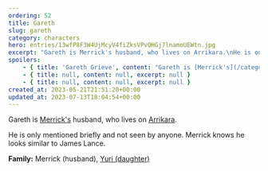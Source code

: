 ```yaml
---
ordering: 52
title: Gareth
slug: gareth
category: characters
hero: entries/13wfP8F3W4UjMcyV4fiZksVPvQHGj7lnamoUEWtn.jpg
excerpt: "Gareth is Merrick's husband, who lives on Arrikara.\nHe is only mentioned briefly and not seen by any..."
spoilers:
    - { title: 'Gareth Grieve', content: "Gareth is [Merrick's](/category/characters/merrick) husband, who lives on [Arrikara](/category/planets-cities/arrikara).\r\n\r\nHe is only mentioned briefly and not seen by anyone. Merrick knows he looks similar to James Lance.\r\n\r\n**Family:** Merrick (husband), [Yuri (daughter)](/category/characters/yuri)", excerpt: "Gareth is Merrick's husband, who lives on Arrikara.\nHe is only mentioned briefly and not seen by any..." }
    - { title: null, content: null, excerpt: null }
    - { title: null, content: null, excerpt: null }
created_at: 2023-05-21T21:51:20+00:00
updated_at: 2023-07-13T18:04:54+00:00
---
```

Gareth is [Merrick's](/category/characters/merrick) husband, who lives on [Arrikara](/category/planets-cities/arrikara).

He is only mentioned briefly and not seen by anyone. Merrick knows he looks similar to James Lance.

**Family:** Merrick (husband), [Yuri (daughter)](/category/characters/yuri)